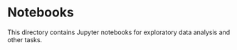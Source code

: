 # Notebooks
This directory contains Jupyter notebooks for exploratory data analysis and other tasks.